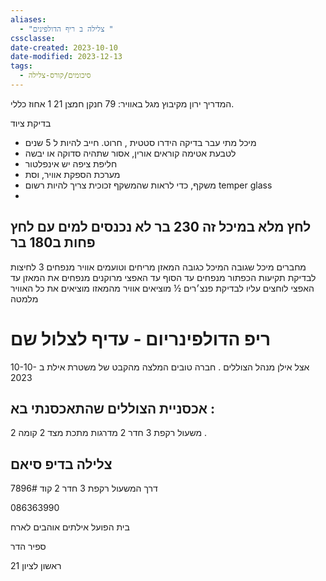 ```yaml
---
aliases:
  - "צלילה ב ריף הדולפינים "
cssclasse: 
date-created: 2023-10-10
date-modified: 2023-12-13
tags:
  - סיכומים/קורס-צלילה
---
```

המדריך ירון מקיבוץ מגל
באוויר: 79 חנקן חמצן 21 1 אחוז כללי.

בדיקת ציוד
- מיכל מתי עבר בדיקה הידרו סטטית , חרוט. חייב להיות ל 5 שנים
- לטבעת אטימה קוראים אורין, אסור שתהיה סדוקה או יבשה
- חליפת ציפה יש אינפלטור
- מערכת הספקת אוויר, וסת
- משקף, כדי לראות שהמשקף זכוכית צריך להיות רשום temper glass
-
לחץ מלא במיכל זה 230 בר
לא נכנסים למים עם לחץ פחות ב180 בר
-
מחברים מיכל שגובה המיכל כגובה המאזן
מריחים וטועמים אוויר
מנפחים 3 לחיצות לבדיקת תקיעות הכפתור
מנפחים עד הסוף עד האפצי
 מרוקנים
מנפחים את המאזן עד האפצי
לוחצים עליו לבדיקת פנצ׳רים ½
מוציאים אוויר מהמאזו
מוציאים את כל האוויר מלמטה

# ריפ הדולפינריום - עדיף לצלול שם

אצל אילן מנהל הצוללים . חברה טובים
המלצה מהקבט של משטרת אילת ב 10-10-2023

## אכסניית הצוללים שהתאכסנתי בא :

משעול רקפת 3 חדר 2
מדרגות מתכת מצד 2 קומה 2 .

צלילה בדיפ סיאם
----------------

דרך המשעול רקפת 3
חדר 2
קוד 7896#

086363990

בית הפועל
אילתים אוהבים לארח

ספיר הדר

ראשון לציון 21
